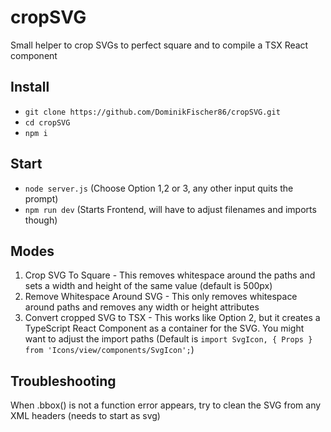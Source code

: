 # cropSVG
Small helper to crop SVGs to perfect square and to compile a TSX React component

## Install
- `git clone https://github.com/DominikFischer86/cropSVG.git`
- `cd cropSVG`
- `npm i`

## Start
- `node server.js` (Choose Option 1,2 or 3, any other input quits the prompt)
- `npm run dev` (Starts Frontend, will have to adjust filenames and imports though)

## Modes
1. Crop SVG To Square - This removes whitespace around the paths and sets a width and height of the same value (default is 500px)
2. Remove Whitespace Around SVG - This only removes whitespace around paths and removes any width or height attributes
3. Convert cropped SVG to TSX - This works like Option 2, but it creates a TypeScript React Component as a container for the SVG. You might want to adjust the import paths (Default is `import SvgIcon, { Props } from 'Icons/view/components/SvgIcon';`)

## Troubleshooting
When .bbox() is not a function error appears, try to clean the SVG from any XML headers (needs to start as svg)
